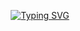 <p align="center">
  <a href="https://git.io/typing-svg">
    <img src="https://readme-typing-svg.demolab.com?font=Fira+Code&pause=1000&random=false&width=435&color=0170c4&lines=Hi+there%2C+I'm+Kailash+Pasupuleti+%F0%9F%91%8B" alt="Typing SVG">
  </a>
</p>
